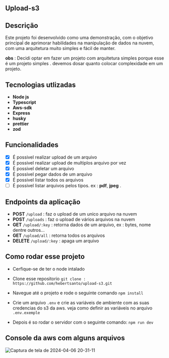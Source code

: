 ## Upload-s3

## Descrição

 Este projeto foi desenvolvido como uma demonstração, com o objetivo principal de aprimorar habilidades na manipulação de dados na nuvem,
 com uma arquitetura muito simples e fácil de manter.

 **obs** : Decidi optar em fazer um projeto com arquitetura simples porque esse é um projeto simples .
 devemos dosar quanto colocar complexidade em um projeto.
 
## **Tecnologias utlizadas**

- **Node js**
- **Typescript**
- **Aws-sdk**
- **Express**
- **husky**
- **prettier**
- **zod**

## **Funcionalidades**

- [x] É possivel realizar upload de um arquivo
- [x] É possivel realizar upload de multiplos arquivo por vez
- [x] É possivel deletar um arquivo
- [x] É possivel pegar dados de um arquivo
- [x] É possivel listar todos os arquivos
- [ ] É possivel listar arquivos pelos tipos. ex : **pdf**, **jpeg** .

## **Endpoints da aplicação**

- **POST** `/upload` : faz o upload de um unico arquivo na nuvem
- **POST** `/uploads` : faz o upload de vários arquivos na nuvem
- **GET** `/upload/:key` : retorna dados de um arquivo, ex : bytes, nome dentre outros...
- **GET** `/upload/all` : retorna todos os arquivos
- **DELETE** `/upload/:key` : apaga um arquivo


## Como rodar esse projeto 

- Cerfique-se de ter o node intalado
- Clone esse repositorio `git clone : https://github.com/hebertsanto/upload-s3.git`
- Navegue até o projeto e rode o seguinte comando `npm install`
 
- Crie um arquivo `.env` e crie as variáveis de ambiente  com as suas credencias do s3 da aws.
  veja como definir as variáveis no arquivo `.env.exemple`

- Depois é so rodar o servidor com o seguinte comando: `npm run dev`


## Console da aws com alguns arquivos

![Captura de tela de 2024-04-06 20-31-11](https://github.com/hebertsanto/upload-s3/assets/108555424/a3a31951-33d3-4955-8458-62c30c4ad5d4)


 
 

